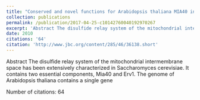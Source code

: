 ```yaml
---
title: "Conserved and novel functions for Arabidopsis thaliana MIA40 in assembly of proteins in mitochondria and peroxisomes"
collection: publications
permalink: /publication/2017-04-25-c10142760040192970267
excerpt: 'Abstract The disulfide relay system of the mitochondrial intermembrane space has been extensively characterized in Saccharomyces cerevisiae. It contains two essential components, Mia40 and Erv1. The genome of Arabidopsis thaliana contains a single gene '
date: 2010
citations: '64'
citation: 'http://www.jbc.org/content/285/46/36138.short'
---
```

Abstract The disulfide relay system of the mitochondrial intermembrane space has been extensively characterized in Saccharomyces cerevisiae. It contains two essential components, Mia40 and Erv1. The genome of Arabidopsis thaliana contains a single gene 

Number of citations: 64